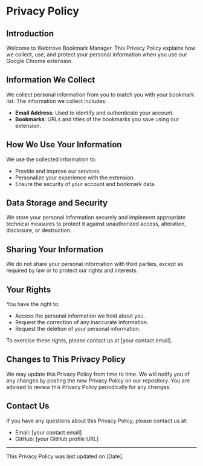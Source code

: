 # Privacy Policy

## Introduction

Welcome to Webtrove Bookmark Manager. This Privacy Policy explains how we collect, use, and protect your personal information when you use our Google Chrome extension.

## Information We Collect

We collect personal information from you to match you with your bookmark list. The information we collect includes:

- **Email Address**: Used to identify and authenticate your account.
- **Bookmarks**: URLs and titles of the bookmarks you save using our extension.

## How We Use Your Information

We use the collected information to:

- Provide and improve our services.
- Personalize your experience with the extension.
- Ensure the security of your account and bookmark data.

## Data Storage and Security

We store your personal information securely and implement appropriate technical measures to protect it against unauthorized access, alteration, disclosure, or destruction.

## Sharing Your Information

We do not share your personal information with third parties, except as required by law or to protect our rights and interests.

## Your Rights

You have the right to:

- Access the personal information we hold about you.
- Request the correction of any inaccurate information.
- Request the deletion of your personal information.

To exercise these rights, please contact us at [your contact email].

## Changes to This Privacy Policy

We may update this Privacy Policy from time to time. We will notify you of any changes by posting the new Privacy Policy on our repository. You are advised to review this Privacy Policy periodically for any changes.

## Contact Us

If you have any questions about this Privacy Policy, please contact us at:

- Email: [your contact email]
- GitHub: [your GitHub profile URL]

---

This Privacy Policy was last updated on [Date].


